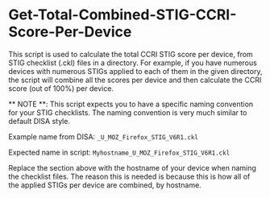 # Get-Total-Combined-STIG-CCRI-Score-Per-Device
This script is used to calculate the total CCRI STIG score per device, from STIG checklist (.ckl) files in a directory. For example, if you have numerous devices with numerous STIGs applied to each of them in the given directory, the script will combine all the scores per device and then calculate the CCRI score (out of 100%) per device.



** NOTE **:  This script expects you to have a specific naming convention for your STIG checklists. The naming convention is very much similar to default DISA style. 

Example name from DISA:
`_U_MOZ_Firefox_STIG_V6R1.ckl`

Expected name in script:
 `Myhostname_U_MOZ_Firefox_STIG_V6R1.ckl`

Replace the <Myhostname> section above with the hostname of your device when naming the checklist files. The reason this is needed is because this is how all of the applied STIGs per device are combined, by hostname.
